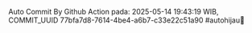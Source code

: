 Auto Commit By Github Action pada: 2025-05-14 19:43:19 WIB, COMMIT_UUID 77bfa7d8-7614-4be4-a6b7-c33e22c51a90 #autohijau🗿
